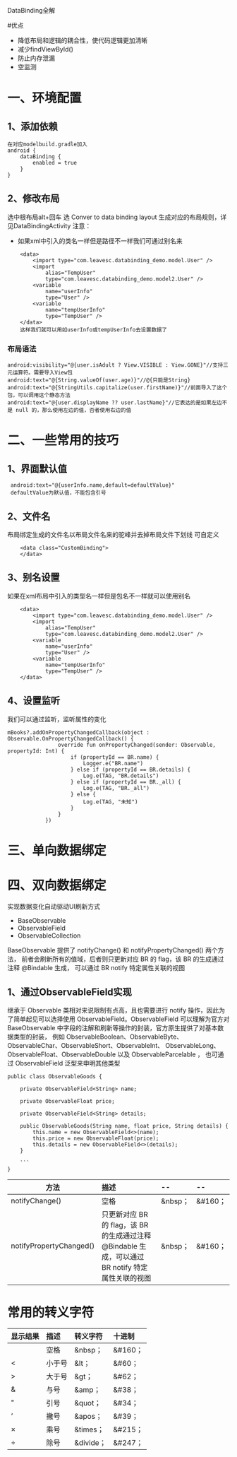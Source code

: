 DataBinding全解

#优点
- 降低布局和逻辑的耦合性，使代码逻辑更加清晰
-  减少findViewById() 
-  防止内存泄漏
-  空监测

# 一、环境配置

## 1、添加依赖
~~~
在对应modelbuild.gradle加入
android {
    dataBinding {
        enabled = true
    }
}
~~~
## 2、修改布局
选中根布局alt+回车 选 Conver to data binding layout 生成对应的布局规则，详见DataBindingActivity
注意：
- 如果xml中引入的类名一样但是路径不一样我们可通过别名来

~~~
    <data>
        <import type="com.leavesc.databinding_demo.model.User" />
        <import
            alias="TempUser"
            type="com.leavesc.databinding_demo.model2.User" />
        <variable
            name="userInfo"
            type="User" />
        <variable
            name="tempUserInfo"
            type="TempUser" />
    </data>
    这样我们就可以用如userInfo或tempUserInfo去设置数据了
~~~

### 布局语法
~~~
android:visibility="@{user.isAdult ? View.VISIBLE : View.GONE}"//支持三元运算符。需要导入View包
android:text="@{String.valueOf(user.age)}"//@{只能是String}
android:text="@{StringUtils.capitalize(user.firstName)}"//前面导入了这个包，可以调用这个静态方法
android:text="@{user.displayName ?? user.lastName}"//它表达的是如果左边不是 null 的，那么使用左边的值，否者使用右边的值
~~~
# 二、一些常用的技巧
## 1、界面默认值

~~~
 android:text="@{userInfo.name,default=defaultValue}"
 defaultValue为默认值，不能包含引号
~~~

## 2、文件名

布局绑定生成的文件名以布局文件名来的驼峰并去掉布局文件下划线
可自定义

~~~
    <data class="CustomBinding">
    </data>
~~~
## 3、别名设置
如果在xml布局中引入的类型名一样但是包名不一样就可以使用别名

~~~
    <data>
        <import type="com.leavesc.databinding_demo.model.User" />
        <import
            alias="TempUser"
            type="com.leavesc.databinding_demo.model2.User" />
        <variable
            name="userInfo"
            type="User" />
        <variable
            name="tempUserInfo"
            type="TempUser" />
    </data>
~~~

## 4、设置监听

我们可以通过监听，监听属性的变化

~~~
mBooks?.addOnPropertyChangedCallback(object : Observable.OnPropertyChangedCallback() {
                override fun onPropertyChanged(sender: Observable, propertyId: Int) {
                    if (propertyId == BR.name) {
                        Logger.e("BR.name")
                    } else if (propertyId == BR.details) {
                        Log.e(TAG, "BR.details")
                    } else if (propertyId == BR._all) {
                        Log.e(TAG, "BR._all")
                    } else {
                        Log.e(TAG, "未知")
                    }
                }
            })
~~~
# 三、单向数据绑定

# 四、双向数据绑定

实现数据变化自动驱动UI刷新方式

- BaseObservable
- ObservableField
- ObservableCollection

BaseObservable 提供了 notifyChange() 和 notifyPropertyChanged() 两个方法，
前者会刷新所有的值域，后者则只更新对应 BR 的 flag，该 BR 的生成通过注释 @Bindable 生成，
可以通过 BR notify 特定属性关联的视图

## 1、通过ObservableField实现
继承于 Observable 类相对来说限制有点高，且也需要进行 notify 操作，因此为了简单起见可以选择使用 
ObservableField。ObservableField 可以理解为官方对 BaseObservable 
中字段的注解和刷新等操作的封装，官方原生提供了对基本数据类型的封装，
例如 ObservableBoolean、ObservableByte、ObservableChar、ObservableShort、ObservableInt、
ObservableLong、ObservableFloat、ObservableDouble 以及 ObservableParcelable ，
也可通过 ObservableField 泛型来申明其他类型

~~~
public class ObservableGoods {

    private ObservableField<String> name;

    private ObservableFloat price;

    private ObservableField<String> details;

    public ObservableGoods(String name, float price, String details) {
        this.name = new ObservableField<>(name);
        this.price = new ObservableFloat(price);
        this.details = new ObservableField<>(details);
    }

    ```
}
~~~




| 方法 | 描述 | -- |--|
| ------------- |:-------------| :-----|:-----|
| notifyChange() | 空格| &nbsp； | &#160；|
|  notifyPropertyChanged() | 只更新对应 BR 的 flag，该 BR 的生成通过注释 @Bindable 生成，可以通过 BR notify 特定属性关联的视图| &nbsp； | &#160；|



# 常用的转义字符
| 显示结果 | 描述 | 转义字符 |十进制|
| ------------- |:-------------| :-----|:-----|
| | 空格| &nbsp； | &#160；|
| <| 小于号| &lt； | &#60；|
| >| 大于号| &gt； | &#62；|
| &| 与号| &amp； | &#38；|
| "| 引号| &quot； | &#34；|
| ‘| 撇号| &apos； | &#39；|
| ×| 乘号|&times； | &#215；|
| ÷| 除号|&divide； | &#247；|










